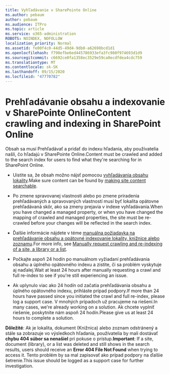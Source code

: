 ```yaml
---
title: Vyhľadávanie v SharePointe Online
ms.author: pebaum
author: pebaum
ms.audience: ITPro
ms.topic: article
ms.service: o365-administration
ROBOTS: NOINDEX, NOFOLLOW
localization_priority: Normal
ms.assetid: fe00f4c0-44d5-49d4-9db0-a62698bcd1d1
ms.openlocfilehash: f790efbe6ed445786933efa3fc980f974693d1d9
ms.sourcegitcommit: c6692ce0fa1358ec3529e59ca0ecdfdea4cdc759
ms.translationtype: MT
ms.contentlocale: sk-SK
ms.lasthandoff: 09/15/2020
ms.locfileid: "47770782"
---
```

# <a name="content-crawling-and-indexing-in-sharepoint-online"></a><span data-ttu-id="2f973-102">Prehľadávanie obsahu a indexovanie v SharePointe Online</span><span class="sxs-lookup"><span data-stu-id="2f973-102">Content crawling and indexing in SharePoint Online</span></span>

<span data-ttu-id="2f973-103">Obsah sa musí Prehľadávať a pridať do indexu hľadania, aby používatelia našli, čo hľadajú v SharePointe Online.</span><span class="sxs-lookup"><span data-stu-id="2f973-103">Content must be crawled and added to the search index for users to find what they're searching for in SharePoint Online.</span></span>

- <span data-ttu-id="2f973-104">Uistite sa, že obsah možno nájsť pomocou [vyhľadávania obsahu lokality](https://docs.microsoft.com/sharepoint/make-site-content-searchable).</span><span class="sxs-lookup"><span data-stu-id="2f973-104">Make sure content can be found by [making site content searchable](https://docs.microsoft.com/sharepoint/make-site-content-searchable).</span></span>

- <span data-ttu-id="2f973-105">Po zmene spravovanej vlastnosti alebo po zmene priradenia prehľadávaných a spravovaných vlastností musí byť lokalita opätovne prehľadávaná skôr, ako sa zmeny prejavia v indexe vyhľadávania.</span><span class="sxs-lookup"><span data-stu-id="2f973-105">When you have changed a managed property, or when you have changed the mapping of crawled and managed properties, the site must be re-crawled before your changes will be reflected in the search index.</span></span>

- <span data-ttu-id="2f973-106">Ďalšie informácie nájdete v téme [manuálna požiadavka na prehľadávanie obsahu a opätovné indexovanie lokality, knižnice alebo zoznamu](https://docs.microsoft.com/sharepoint/crawl-site-content).</span><span class="sxs-lookup"><span data-stu-id="2f973-106">For more info, see [Manually request crawling and re-indexing of a site, a library or a list](https://docs.microsoft.com/sharepoint/crawl-site-content).</span></span>

- <span data-ttu-id="2f973-107">Počkajte aspoň 24 hodín po manuálnom vyžiadaní prehľadávania obsahu a úplného opätovného indexu a zistite, či sa problém vyskytuje aj naďalej.</span><span class="sxs-lookup"><span data-stu-id="2f973-107">Wait at least 24 hours after manually requesting a crawl and full re-index to see if you're still experiencing an issue.</span></span>

- <span data-ttu-id="2f973-108">Ak uplynulo viac ako 24 hodín od začatia prehľadávania obsahu a úplného opätovného indexu, prihláste prípad podpory.</span><span class="sxs-lookup"><span data-stu-id="2f973-108">If more than 24 hours have passed since you initiated the crawl and full re-index, please log a support case.</span></span> <span data-ttu-id="2f973-109">V mnohých prípadoch už pracujeme na riešení.</span><span class="sxs-lookup"><span data-stu-id="2f973-109">In many cases, we're already working on a solution.</span></span> <span data-ttu-id="2f973-110">Ak chcete vyplniť riešenie, poskytnite nám aspoň 24 hodín.</span><span class="sxs-lookup"><span data-stu-id="2f973-110">Please give us at least 24 hours to complete a solution.</span></span>

<span data-ttu-id="2f973-111">**Dôležité**: Ak je lokalita, dokument (Knižnica) alebo zoznam odstránený a stále sa zobrazuje vo výsledkoch hľadania, používatelia by mali dostávať **chybu 404 súbor sa nenašiel** pri pokuse o prístup.</span><span class="sxs-lookup"><span data-stu-id="2f973-111">**Important**: If a site, document (library), or a list was deleted and still shows in the search results, users should receive an **Error 404 File Not Found** when trying to access it.</span></span> <span data-ttu-id="2f973-112">Tento problém by sa mal zapisovať ako prípad podpory na ďalšie šetrenie.</span><span class="sxs-lookup"><span data-stu-id="2f973-112">This issue should be logged as a support case for further investigation.</span></span>



